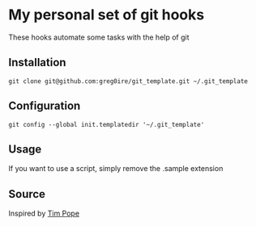# My personal set of git hooks

These hooks automate some tasks with the help of git

## Installation

    git clone git@github.com:greg0ire/git_template.git ~/.git_template

## Configuration

    git config --global init.templatedir '~/.git_template'

## Usage

If you want to use a script, simply remove the .sample extension

## Source

Inspired by [Tim Pope](http://tbaggery.com/)
